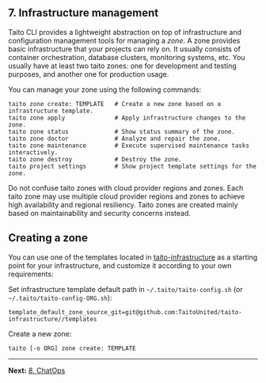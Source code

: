 ## 7. Infrastructure management

Taito CLI provides a lightweight abstraction on top of infrastructure and configuration management tools for managing a _zone_. A zone provides basic infrastructure that your projects can rely on. It usually consists of container orchestration, database clusters, monitoring systems, etc. You usually have at least two taito zones: one for development and testing purposes, and another one for production usage.

You can manage your zone using the following commands:

    taito zone create: TEMPLATE   # Create a new zone based on a infrastructure template.
    taito zone apply              # Apply infrastructure changes to the zone.
    taito zone status             # Show status summary of the zone.
    taito zone doctor             # Analyze and repair the zone.
    taito zone maintenance        # Execute supervised maintenance tasks interactively.
    taito zone destroy            # Destroy the zone.
    taito project settings        # Show project template settings for the zone.

Do not confuse taito zones with cloud provider regions and zones. Each taito zone may use multiple cloud provider regions and zones to achieve high availability and regional resiliency. Taito zones are created mainly based on maintainability and security concerns instead.

## Creating a zone

You can use one of the templates located in [taito-infrastructure](https://github.com/TaitoUnited/taito-infrastructure/README) as a starting point for your infrastructure, and customize it according to your own requirements:

Set infrastructure template default path in `~/.taito/taito-config.sh` (or `~/.taito/taito-config-ORG.sh`):

```shell
template_default_zone_source_git=git@github.com:TaitoUnited/taito-infrastructure//templates
```

Create a new zone:

```shell
taito [-o ORG] zone create: TEMPLATE
```

---

**Next:** [8. ChatOps](08-chatops.md)
